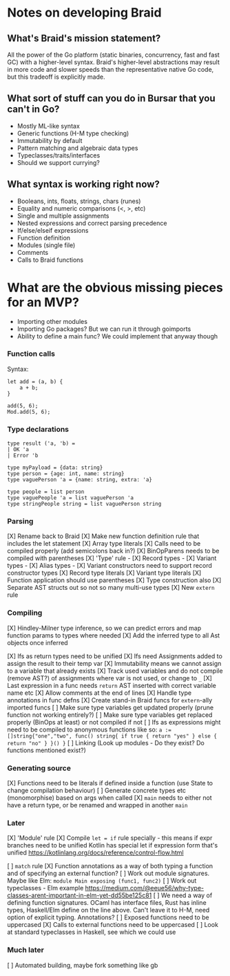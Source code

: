# Notes on developing Braid

## What's Braid's mission statement?
All the power of the Go platform (static binaries, concurrency, fast and fast GC) with
a higher-level syntax. Braid's higher-level abstractions may result in more code
and slower speeds than the representative native Go code, but this tradeoff is explicitly made.
 
## What sort of stuff can you do in Bursar that you can't in Go?
- Mostly ML-like syntax
- Generic functions (H-M type checking)
- Immutability by default
- Pattern matching and algebraic data types
- Typeclasses/traits/interfaces
- Should we support currying?

## What syntax is working right now?
- Booleans, ints, floats, strings, chars (runes)
- Equality and numeric comparisons (<, >, etc)
- Single and multiple assignments
- Nested expressions and correct parsing precedence
- If/else/elseif expressions
- Function definition
- Modules (single file)
- Comments
- Calls to Braid functions

# What are the obvious missing pieces for an MVP?
- Importing other modules
- Importing Go packages? But we can run it through goimports
- Ability to define a main func? We could implement that anyway though

### Function calls

Syntax: 
```
let add = (a, b) {
    a + b;
}

add(5, 6);
Mod.add(5, 6);
```

### Type declarations

```
type result ('a, 'b) = 
| OK 'a
| Error 'b

type myPayload = {data: string}
type person = {age: int, name: string}
type vaguePerson 'a = {name: string, extra: 'a}

type people = list person
type vaguePeople 'a = list vaguePerson 'a
type stringPeople string = list vaguePerson string
```

### Parsing
[X] Rename back to Braid
[X] Make new function definition rule that includes the let statement
[X] Array type literals
[X] Calls need to be compiled properly (add semicolons back in?)
[X] BinOpParens needs to be compiled with parentheses 
[X] 'Type' rule
    - [X] Record types
    - [X] Variant types
    - [X] Alias types
    - [X] Variant constructors need to support record constructor types
[X] Record type literals
[X] Variant type literals
[X] Function application should use parentheses 
[X] Type construction also
[X] Separate AST structs out so not so many multi-use types
[X] New `extern` rule

### Compiling
[X] Hindley-Milner type inference, so we can predict errors and map function 
      params to types where needed
  [X] Add the inferred type to all Ast objects once inferred
  
  [X] Ifs as return types need to be unified
  [X] Ifs need Assignments added to assign the result to their temp var
  [X] Immutability means we cannot assign to a variable that already exists
  [X] Track used variables and do not compile (remove AST?) of assignments where var is not used,
      or change to `_`
  [X] Last expression in a func needs `return` AST inserted with correct variable name etc
  [X] Allow comments at the end of lines
  [X] Handle type annotations in func defns
  [X] Create stand-in Braid funcs for `extern`-ally imported funcs
  [ ] Make sure type variables get updated properly (prune function not working entirely?)
  [ ] Make sure type variables get replaced properly (BinOps at least) or not compiled if not
  [ ] Ifs as expressions might need to be compiled to anonymous functions like so:
      `a := []string{"one","two", func() string{ if true { return "yes" } else { return "no" } }() }`
[ ] Linking (Look up modules - Do they exist? Do functions mentioned exist?)
  

### Generating source
  [X] Functions need to be literals if defined inside a function (use State to change compilation behaviour)
  [ ] Generate concrete types etc (monomorphise) based on args when called
  [X] `main` needs to either not have a return type, or be renamed and wrapped in another `main`
  
### Later
[X] 'Module' rule
[X] Compile `let = if` rule specially - this means if expr branches need to be unified
    Kotlin has special let if expression form that's unified https://kotlinlang.org/docs/reference/control-flow.html 

[ ] `match` rule 
[X] Function annotations as a way of both typing a function and of specifying an external function?
[ ] Work out module signatures. Maybe like Elm: `module Main exposing (func1, func2)`
[ ] Work out typeclasses - Elm example https://medium.com/@eeue56/why-type-classes-arent-important-in-elm-yet-dd55be125c81
[ ] We need a way of defining function signatures. OCaml has interface files, Rust has inline types, 
    Haskell/Elm define on the line above. Can't leave it to H-M, need option of explicit typing. Annotations?
[ ] Exposed functions need to be uppercased
[X] Calls to external functions need to be uppercased
[ ] Look at standard typeclasses in Haskell, see which we could use

### Much later
[ ] Automated building, maybe fork something like gb
